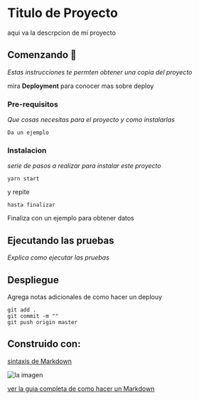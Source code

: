 # Titulo de Proyecto
aqui va la descrpcion de mi proyecto

## Comenzando 🚀

_Estas instrucciones te permten obtener una copia del proyecto_

mira **Deployment** para conocer mas sobre deploy

### Pre-requisitos 
_Que cosas necesitas para el proyecto y como instalarlas_

```
Da un ejemplo
```

### Instalacion 

_serie de pasos a realizar para instalar este proyecto_

```
yarn start
```
y repite 

```
hasta finalizar
```

Finaliza con un ejemplo para obtener datos

## Ejecutando las pruebas

_Explica como ejecutar las pruebas_

## Despliegue

Agrega notas adicionales de como hacer un deplouy

```
git add . 
git commit -m ""
git push origin master
```
## Construido con:

[sintaxis de Markdown](https://markdown.es/sintaxis-markdown/)

![la imagen](https://img.lavoz.com.ar/sites/default/files/styles/landscape_1170_658/public/nota_periodistica/playa_del_carmen_1574446161.jpg)

[ver la guia completa de como hacer un Markdown]()

